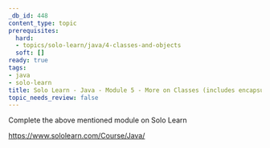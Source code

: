 ```yaml
---
_db_id: 448
content_type: topic
prerequisites:
  hard:
  - topics/solo-learn/java/4-classes-and-objects
  soft: []
ready: true
tags:
- java
- solo-learn
title: Solo Learn - Java - Module 5 - More on Classes (includes encapsulation) - Deprecated
topic_needs_review: false
---
```


Complete the above mentioned module on Solo Learn

https://www.sololearn.com/Course/Java/